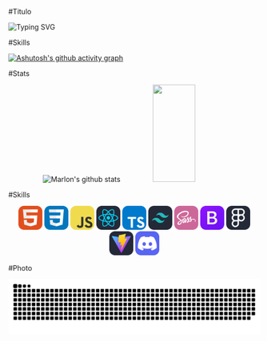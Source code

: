 #Titulo

 ![Typing SVG](https://readme-typing-svg.herokuapp.com/?color=02D9F7FF&size=35&center=true&vCenter=true&width=1000&lines=Hi!+My+name+is+Marlon;Frontend+Developer+in+progress!)
 
<!------------------------------------------------------------------------------------------>

#Skills

[![Ashutosh's github activity graph](https://github-readme-activity-graph.vercel.app/graph?username=Marlon1003&bg_color=0d1117&color=ffffff&line=00b3ff&point=f9fafa&area=true&hide_border=true)](https://github.com/ashutosh00710/github-readme-activity-graph)

<!------------------------------------------------------------------------------------------>

#Stats

<div align="center"> <img width="49%" height="195px" src="https://github-readme-stats.vercel.app/api?username=Marlon1003&show_icons=true&count_private=true&hide_border=true&title_color=02D9F7FF&icon_color=02D9F7FF&text_color=c9d1d9&bg_color=0d1117" alt="Marlon's github stats" /> <img width="41%" height="195px" src="https://github-readme-stats.vercel.app/api/top-langs/?username=Marlon1003&layout=compact&hide_border=true&title_color=02D9F7FF&text_color=02D9F7FF&bg_color=0d1117" /> </div>

<!------------------------------------------------------------------------------------------>

#Skills

<p align="center">
<img src="https://github.com/tandpfun/skill-icons/blob/main/icons/HTML.svg" width="48" title="HTML"> 
<img src="https://github.com/tandpfun/skill-icons/blob/main/icons/CSS.svg" width="48" title="CSS">   
<img src="https://github.com/tandpfun/skill-icons/blob/main/icons/JavaScript.svg" width="48"  title="Javascript">  
<img src="https://github.com/tandpfun/skill-icons/blob/main/icons/React-Dark.svg" width="48" title="React.Js"> 
<img src="https://github.com/tandpfun/skill-icons/blob/main/icons/TypeScript.svg" width="48" title="TypeScript">    
<img src="https://github.com/tandpfun/skill-icons/blob/main/icons/TailwindCSS-Dark.svg" width="48" title="TailWindCss">    
<img src="https://github.com/tandpfun/skill-icons/blob/main/icons/Sass.svg" width="48" title="Sass">  
<img src="https://github.com/tandpfun/skill-icons/blob/main/icons/Bootstrap.svg" width="48">  
<img src="https://github.com/tandpfun/skill-icons/blob/main/icons/Figma-Dark.svg" width="48" title="Figma">    
<img src="https://github.com/tandpfun/skill-icons/blob/main/icons/Vite-Dark.svg" width="48"  title="Vite">    
<img src="https://github.com/tandpfun/skill-icons/blob/main/icons/Discord.svg" width="48" title="Discord">    
<p/>

<!------------------------------------------------------------------------------------------>

#Photo

![](https://github.com/Platane/snk/raw/output/github-contribution-grid-snake.svg)


 

